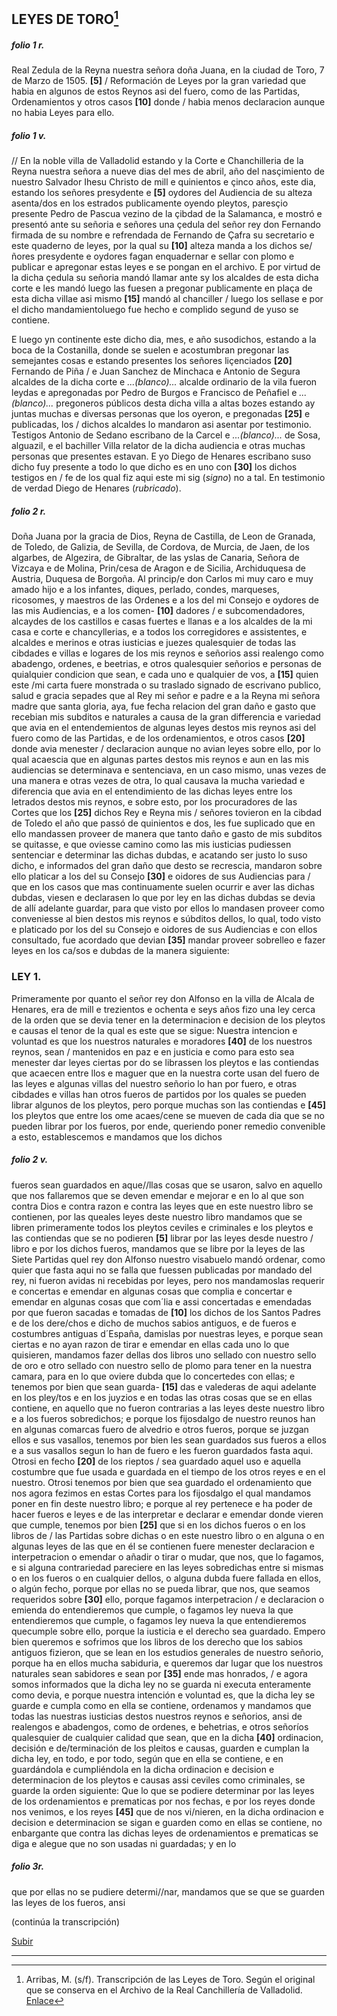 ## LEYES DE TORO[^1]

##### folio 1 r.

Real Zedula de la Reyna nuestra señora doña Juana, en la ciudad de Toro, 7 de Marzo de 1505.
**[5]** / Reformación de Leyes por la gran variedad que habia en algunos de estos Reynos asi del fuero, como de las Partidas, Ordenamientos y otros casos **[10]** donde / habia menos declaracion aunque no habia Leyes para ello. 

##### folio 1 v. 

// En la noble villa de Valladolid estando y la Corte e Chanchilleria de la Reyna nuestra señora a nueve dias del mes de abril, año del nasçimiento de nuestro Salvador Ihesu Christo de mill e quinientos e çinco años, este dia, estando los señores presydente e **[5]** oydores del Audiencia de su alteza asenta/dos en los estrados publicamente oyendo pleytos, paresçio presente Pedro de Pascua vezino de la çibdad de la Salamanca, e mostró e presentó ante su señoria e señores una çedula del señor rey don Fernando firmada de su nombre e refrendada de Fernando de Çafra su secretario e este quaderno de leyes, por la qual su **[10]** alteza manda a los dichos se/ñores presydente e oydores fagan enquadernar e sellar con plomo e publicar e apregonar estas leyes e se pongan en el archivo. E por virtud de la dicha çedula su señoria mandó llamar ante sy los alcaldes de esta dicha corte e les mandó luego las fuesen a pregonar publicamente en plaça de esta dicha villae asi mismo **[15]** mandó al chanciller / luego los sellase e por el dicho mandamientoluego fue hecho e complido segund de yuso se contiene. 

E luego yn continente este dicho dia, mes, e año susodichos, estando a la boca de la Costanilla, donde se suelen e acostumbran pregonar las semejantes cosas e estando presentes los señores liçenciados **[20]** Fernando de Piña / e Juan Sanchez de Minchaca e Antonio de Segura alcaldes de la dicha corte e *...(blanco)...* alcalde ordinario de la vila fueron leydas e apregonadas por Pedro de Burgos e Francisco de Peñafiel e *...(blanco)...* pregoneros públicos desta dicha villa a altas bozes estando ay juntas muchas e diversas personas que los oyeron, e pregonadas **[25]**  e publicadas, los / dichos alcaldes lo mandaron asi asentar por testimonio. Testigos Antonio de Sedano escribano de la Carcel e *...(blanco)...* de Sosa, alguazil, e el bachiller Villa relator de la dicha audiencia e otras muchas personas que presentes estavan. E yo Diego de Henares escribano suso dicho fuy presente a todo lo que dicho es en uno con **[30]** los dichos testigos en / fe de los qual fiz aqui este mi sig (*signo*) no a tal. En testimonio de verdad Diego de Henares (*rubricado*). 

##### folio 2 r. 

Doña Juana por la gracia de Dios, Reyna de Castilla, de Leon de Granada, de Toledo, de Galizia, de Sevilla, de Cordova, de Murcia, de Jaen, de los algarbes, de Algezira, de Gibraltar, de las yslas de Canaria, Señora de Vizcaya e de Molina, Prin/cesa de Aragon e de Sicilia, Archiduquesa de Austria, Duquesa de Borgoña. Al princip/e don Carlos mi muy caro e muy amado hijo e a los infantes, diques, perlado, condes, marqueses, ricosomes, y maestros de las Ordenes e a los del mi Consejo e oydores de las mis Audiencias, e a los comen- **[10]** dadores / e subcomendadores, alcaydes de los castillos e casas fuertes e llanas e a los alcaldes de la mi casa e corte e chancyllerias, e a todos los corregidores e assistentes, e alcaldes e merinos e otras iusticias e juezes qualesquier de todas las cibdades e villas e logares de los mis reynos e señorios assi realengo como  abadengo, ordenes, e beetrias, e otros qualesquier señorios e personas de quialquier condicion que sean, e cada uno e qualquier de vos, a **[15]** quien este /mi carta fuere monstrada o su traslado signado de escrivano publico, salud e gracia sepades que al Rey mi señor e padre e a la Reyna mi señora madre que  santa gloria, aya, fue fecha relacion del gran daño e gasto que recebian mis subditos e naturales a causa de la gran differencia e variedad que avia en el entendemientos de algunas leyes destos mis reynos asi del fuero como de las Partidas, e de los ordenamientos, e otros casos **[20]** donde avia menester / declaracion aunque no avian leyes sobre ello, por lo qual acaescia que en algunas partes destos mis reynos e aun en las mis audiencias se determinava e sentenciava, en un caso mismo, unas vezes de una manera e otras vezes de otra, lo qual causava la mucha variedad e diferencia que avia en el entendimiento de las dichas leyes entre los letrados destos mis reynos, e sobre esto, por los procuradores de las Cortes que los **[25]** dichos Rey e Reyna mis / señores tovieron en la cibdad de Toledo el año que passó de quinientos e dos, les fue suplicado que en ello mandassen proveer de manera que tanto daño e gasto de mis subditos se quitasse, e que oviesse camino como las mis iusticias pudiessen sentenciar e determinar las dichas dubdas, e acatando ser justo lo suso dicho, e informados del gran daño que desto se recrescia, mandaron sobre ello platicar a los del su Consejo **[30]** e oidores de sus Audiencias para / que en los casos que mas continuamente suelen ocurrir e aver las dichas dubdas, viesen e declarasen lo que por ley en las dichas dubdas se devia de allí adelante guardar, para que visto por ellos lo mandasen proveer como conveniesse al bien destos mis reynos e súbditos dellos, lo qual, todo visto e platicado por los del su Consejo e oidores de sus Audiencias e con ellos consultado, fue acordado que devian 
**[35]** mandar proveer sobrelleo e fazer leyes en los ca/sos e dubdas de la manera siguiente:

### LEY 1. 

Primeramente por quanto el señor rey don Alfonso en la villa de Alcala de Henares, era de mill e trezientos e ochenta e seys años fizo una ley cerca de la orden que se devia tener en la determinacion e decision de los pleytos e causas el tenor de la qual es este que se sigue: Nuestra intencion e voluntad es que los nuestros naturales e moradores **[40]** de los nuestros reynos, sean / mantenidos en paz e en justicia e como para esto sea menester dar leyes ciertas por do se librassen los pleytos e las contiendas que acaecen entre llos e maguer que en la nuestra corte usan del fuero de las leyes e algunas villas del nuestro señorio lo han por fuero, e otras cibdades e villas han otros fueros de partidos por los quales se pueden librar algunos de los pleytos, pero porque muchas son las contiendas e **[45]** los pleytos que entre los ome acaes/cene se mueven de cada dia que se no pueden librar por los fueros, por ende, queriendo poner remedio convenible a esto, establescemos e mandamos que los dichos 

##### folio 2 v. 

fueros sean guardados en aque//llas cosas que se usaron, salvo en aquello que nos fallaremos que se deven emendar e mejorar e en lo al que son contra Dios e contra razon e contra las leyes que en este nuestro libro se contienen, por las queales leyes deste nuestro libro mandamos que se libren primeramente todos los pleytos ceviles e criminales e los pleytos e las contiendas que se no podieren **[5]** librar por las leyes desde nuestro / libro e por los dichos fueros, mandamos que se libre por la leyes de las Siete Partidas quel rey don Alfonso nuestro visabuelo mandó ordenar, como quier que fasta aqui no se falla que fuessen publicadas por mandado del rey, ni fueron avidas ni recebidas por leyes, pero nos mandamoslas requerir e concertas e emendar en algunas cosas que complia e concertar e emendar en algunas cosas que com´lia e assi concertadas e emendadas por que fueron sacadas e tomadas de **[10]** los dichos de los Santos Padres e de los dere/chos e dicho de muchos sabios antiguos, e de fueros e costumbres antiguas d´España, damislas por nuestras leyes, e porque sean ciertas e no ayan razon de tirar e emendar en ellas cada uno lo que quisieren, mandamos fazer dellas dos libros uno sellado con nuestro sello de oro e otro sellado con nuestro sello de plomo para tener en la nuestra camara, para en lo que oviere dubda que lo concertedes con ellas; e tenemos por bien que sean guarda- **[15]** das e valederas de aqui adelante en los pley/tos e en los juyzios e en todas las otras cosas que se en ellas contiene, en aquello que no fueron contrarias a las leyes deste nuestro libro e a los fueros sobredichos; e porque los fijosdalgo de nuestro reunos han en algunas comarcas fuero de alvedrio e otros fueros, porque se juzgan ellos e sus vasallos, tenemos por bien les sean guardados sus fueros a ellos e a sus vasallos segun lo han de fuero e les fueron guardados fasta aqui. Otrosi en fecho **[20]** de los rieptos / sea guardado aquel uso e aquella costumbre que fue usada e guardada en el tiempo de los otros reyes e en el nuestro. Otrosi tenemos por bien que sea guardado el ordenamiento que nos agora fezimos en estas Cortes para los fijosdalgo el qual mandamos poner en fin deste nuestro libro; e porque al rey pertenece e ha poder de hacer fueros e leyes e de las interpretar e declarar e emendar donde vieren que cumple, tenemos por bien **[25]** que si en los dichos fueros o en los libros de / las Partidas sobre dichas o en este nuestro libro o en alguna o en algunas leyes de las que en él se contienen fuere menester declaracion  e interpetracion o emendar o añadir o tirar o mudar, que nos, que lo fagamos, e si alguna contrariedad pareciere en las leyes sobredichas entre si mismas o en los fueros o en cualquier dellos, o alguna dubda fuere fallada en ellos, o algún fecho, porque por ellas no se pueda librar, que nos, que seamos requeridos sobre **[30]** ello, porque fagamos interpetracion / e declaracion o emienda do entendieremos que cumple, o fagamos ley nueva la que entendieremos que cumple,  o fagamos ley nueva la que entendieremos quecumple sobre ello, porque la iusticia e el derecho sea guardado. Empero bien queremos e sofrimos que los libros de los derecho que los sabios antiguos fizieron, que se lean en los estudios generales de nuestro señorio, porque ha en ellos mucha sabiduria, e queremos dar lugar que los nuestros naturales sean sabidores e sean por **[35]** ende mas honrados, / e agora somos informados que la dicha ley no se guarda ni executa enteramente como devia, e porque nuestra intención e voluntad es, que la dicha ley se guarde e cumpla como en ella se contiene, ordenamos y mandamos que todas las nuestras iusticias destos nuestros reynos e señorios, ansi de realengos e abadengos, como de ordenes, e behetrias, e otros señoríos qualesquier de cualquier calidad que sean, que en la dicha **[40]** ordinacion, decisión e de/terminación de los pleitos e causas, guarden e cumplan la dicha ley, en todo, e por todo, según que en ella se contiene, e en guardándola e cumpliéndola en la dicha ordinacion e decision e determinacion de los pleytos e causas assi ceviles como criminales, se guarde la orden siguiente: Que lo que se podiere determinar por las leyes de los ordenamientos e prematicas por nos fechas, e por los reyes donde nos venimos, e los reyes **[45]** que de nos vi/nieren, en la dicha ordinacion e decision e determinacion se sigan e guarden como en ellas se contiene, no enbargante que contra las dichas leyes de ordenamientos e prematicas se diga e alegue que no son usadas ni guardadas; y en lo 

##### folio 3r.

que por ellas no se pudiere determi//nar, mandamos que se que se guarden las leyes de los fueros, ansi 


(continúa la transcripción)



[Subir](#Top)

---

[^1]: Arribas, M. (s/f). Transcripción de las Leyes de Toro. Según el original que se conserva en el Archivo de la Real Canchillería de Valladolid. [Enlace](https://faculty.georgetown.edu/sallesrv/courses/SPAN-459/span459/pdfs/leyes_toro/leyes_96.pdf)  

